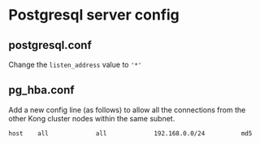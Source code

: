 # Postgresql server config

## postgresql.conf

Change the `listen_address` value to `'*'`

## pg_hba.conf

Add a new config line (as follows) to allow all the connections from the other Kong cluster nodes within the same subnet.

```
host    all             all             192.168.0.0/24          md5
```
